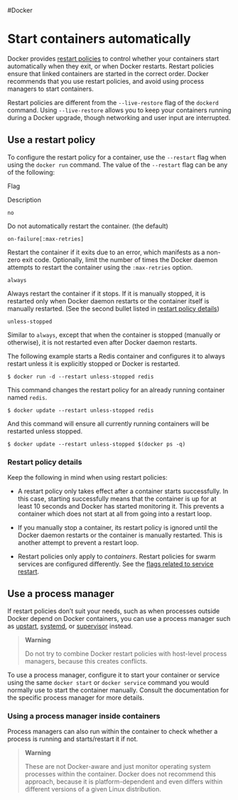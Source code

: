 #Docker 
# Start containers automatically
Docker provides [restart policies](https://docs.docker.com/engine/reference/run/#restart-policies---restart) to control whether your containers start automatically when they exit, or when Docker restarts. Restart policies ensure that linked containers are started in the correct order. Docker recommends that you use restart policies, and avoid using process managers to start containers.

Restart policies are different from the `--live-restore` flag of the `dockerd` command. Using `--live-restore` allows you to keep your containers running during a Docker upgrade, though networking and user input are interrupted.

## Use a restart policy[](https://docs.docker.com/config/containers/start-containers-automatically/#use-a-restart-policy)

To configure the restart policy for a container, use the `--restart` flag when using the `docker run` command. The value of the `--restart` flag can be any of the following:

Flag

Description

`no`

Do not automatically restart the container. (the default)

`on-failure[:max-retries]`

Restart the container if it exits due to an error, which manifests as a non-zero exit code. Optionally, limit the number of times the Docker daemon attempts to restart the container using the `:max-retries` option.

`always`

Always restart the container if it stops. If it is manually stopped, it is restarted only when Docker daemon restarts or the container itself is manually restarted. (See the second bullet listed in [restart policy details](https://docs.docker.com/config/containers/start-containers-automatically/#restart-policy-details))

`unless-stopped`

Similar to `always`, except that when the container is stopped (manually or otherwise), it is not restarted even after Docker daemon restarts.

The following example starts a Redis container and configures it to always restart unless it is explicitly stopped or Docker is restarted.

```
$ docker run -d --restart unless-stopped redis
```

This command changes the restart policy for an already running container named `redis`.

```
$ docker update --restart unless-stopped redis
```

And this command will ensure all currently running containers will be restarted unless stopped.

```
$ docker update --restart unless-stopped $(docker ps -q)
```

### Restart policy details[](https://docs.docker.com/config/containers/start-containers-automatically/#restart-policy-details)

Keep the following in mind when using restart policies:

-   A restart policy only takes effect after a container starts successfully. In this case, starting successfully means that the container is up for at least 10 seconds and Docker has started monitoring it. This prevents a container which does not start at all from going into a restart loop.
    
-   If you manually stop a container, its restart policy is ignored until the Docker daemon restarts or the container is manually restarted. This is another attempt to prevent a restart loop.
    
-   Restart policies only apply to _containers_. Restart policies for swarm services are configured differently. See the [flags related to service restart](https://docs.docker.com/engine/reference/commandline/service_create/).
    

## Use a process manager[](https://docs.docker.com/config/containers/start-containers-automatically/#use-a-process-manager)

If restart policies don’t suit your needs, such as when processes outside Docker depend on Docker containers, you can use a process manager such as [upstart](http://upstart.ubuntu.com/), [systemd](https://freedesktop.org/wiki/Software/systemd/), or [supervisor](http://supervisord.org/) instead.

> **Warning**
> 
> Do not try to combine Docker restart policies with host-level process managers, because this creates conflicts.

To use a process manager, configure it to start your container or service using the same `docker start` or `docker service` command you would normally use to start the container manually. Consult the documentation for the specific process manager for more details.

### Using a process manager inside containers[](https://docs.docker.com/config/containers/start-containers-automatically/#using-a-process-manager-inside-containers)

Process managers can also run within the container to check whether a process is running and starts/restart it if not.

> **Warning**
> 
> These are not Docker-aware and just monitor operating system processes within the container. Docker does not recommend this approach, because it is platform-dependent and even differs within different versions of a given Linux distribution.